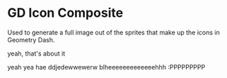 # GD Icon Composite

Used to generate a full image out of the sprites that make up the icons in Geometry Dash.

yeah, that's about it

yeah yea hae ddjedewwewerw blheeeeeeeeeeeeehhh :PPPPPPPPP